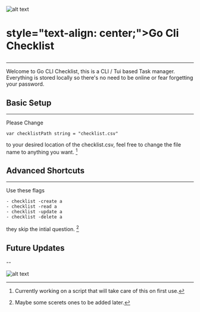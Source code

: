 ![alt text](https://encrypted-tbn0.gstatic.com/images?q=tbn:ANd9GcQfKsoP_M4oE-LhZl8ej-SpW4gqqL2MwkeNRY-qkxYgkRmHyvsrS3Sz9leOULJ-Js8vRX8&usqp=CAU)

# **<p> style="text-align: center;">Go Cli Checklist</p>**
--- 

Welcome to Go CLI Checklist, this is a CLI / Tui based Task manager. Everything is stored locally so there's no need to be online or fear forgetting your password.

## **Basic Setup**
---

Please Change

`var checklistPath string = "checklist.csv"`

to your desired location of the checklist.csv, feel free to change the file name to anything you want. [^1]

[^1]:Currently working on a script that will take care of this on first use.

## **Advanced Shortcuts**
---

Use these flags

    - checklist -create a
    - checklist -read a
    - checklist -update a
    - checklist -delete a

they skip the intial question. [^2]

[^2]: Maybe some scerets ones to be added later.

## **Future Updates**
--

![alt text](https://encrypted-tbn0.gstatic.com/images?q=tbn:ANd9GcQfKsoP_M4oE-LhZl8ej-SpW4gqqL2MwkeNRY-qkxYgkRmHyvsrS3Sz9leOULJ-Js8vRX8&usqp=CAU)



